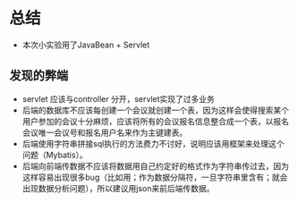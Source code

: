 # 总结
* 本次小实验用了JavaBean + Servlet
## 发现的弊端
* servlet 应该与controller 分开，servlet实现了过多业务
* 后端的数据库不应该每创建一个会议就创建一个表，因为这样会使得搜索某个用户参加的会议十分麻烦，应该将所有的会议报名信息整合成一个表，以报名会议唯一会议号和报名用户名来作为主键建表。
* 后端使用字符串拼接sql执行的方法费力不讨好，说明应该用框架来处理这个问题（Mybatis）。
* 后端向前端传数据不应该将数据用自己约定好的格式作为字符串传过去，因为这样容易出现很多bug（比如用；作为数据分隔符，一旦字符串里含有；就会出现数据分析问题），所以建议用json来前后端传数据。
